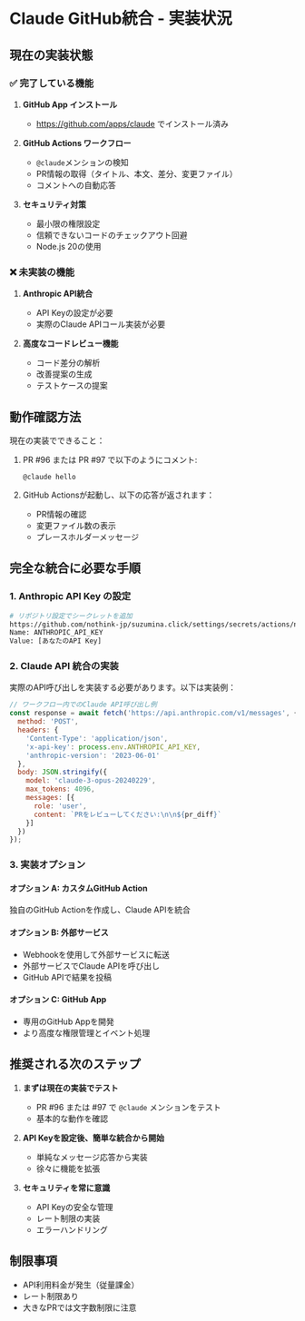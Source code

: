 # Claude GitHub統合 - 実装状況

## 現在の実装状態

### ✅ 完了している機能

1. **GitHub App インストール**
   - https://github.com/apps/claude でインストール済み

2. **GitHub Actions ワークフロー**
   - `@claude`メンションの検知
   - PR情報の取得（タイトル、本文、差分、変更ファイル）
   - コメントへの自動応答

3. **セキュリティ対策**
   - 最小限の権限設定
   - 信頼できないコードのチェックアウト回避
   - Node.js 20の使用

### ❌ 未実装の機能

1. **Anthropic API統合**
   - API Keyの設定が必要
   - 実際のClaude APIコール実装が必要

2. **高度なコードレビュー機能**
   - コード差分の解析
   - 改善提案の生成
   - テストケースの提案

## 動作確認方法

現在の実装でできること：

1. PR #96 または PR #97 で以下のようにコメント:
   ```
   @claude hello
   ```

2. GitHub Actionsが起動し、以下の応答が返されます：
   - PR情報の確認
   - 変更ファイル数の表示
   - プレースホルダーメッセージ

## 完全な統合に必要な手順

### 1. Anthropic API Key の設定
```bash
# リポジトリ設定でシークレットを追加
https://github.com/nothink-jp/suzumina.click/settings/secrets/actions/new
Name: ANTHROPIC_API_KEY
Value: [あなたのAPI Key]
```

### 2. Claude API 統合の実装

実際のAPI呼び出しを実装する必要があります。以下は実装例：

```javascript
// ワークフロー内でのClaude API呼び出し例
const response = await fetch('https://api.anthropic.com/v1/messages', {
  method: 'POST',
  headers: {
    'Content-Type': 'application/json',
    'x-api-key': process.env.ANTHROPIC_API_KEY,
    'anthropic-version': '2023-06-01'
  },
  body: JSON.stringify({
    model: 'claude-3-opus-20240229',
    max_tokens: 4096,
    messages: [{
      role: 'user',
      content: `PRをレビューしてください:\n\n${pr_diff}`
    }]
  })
});
```

### 3. 実装オプション

#### オプション A: カスタムGitHub Action
独自のGitHub Actionを作成し、Claude APIを統合

#### オプション B: 外部サービス
- Webhookを使用して外部サービスに転送
- 外部サービスでClaude APIを呼び出し
- GitHub APIで結果を投稿

#### オプション C: GitHub App
- 専用のGitHub Appを開発
- より高度な権限管理とイベント処理

## 推奨される次のステップ

1. **まずは現在の実装でテスト**
   - PR #96 または #97 で `@claude` メンションをテスト
   - 基本的な動作を確認

2. **API Keyを設定後、簡単な統合から開始**
   - 単純なメッセージ応答から実装
   - 徐々に機能を拡張

3. **セキュリティを常に意識**
   - API Keyの安全な管理
   - レート制限の実装
   - エラーハンドリング

## 制限事項

- API利用料金が発生（従量課金）
- レート制限あり
- 大きなPRでは文字数制限に注意